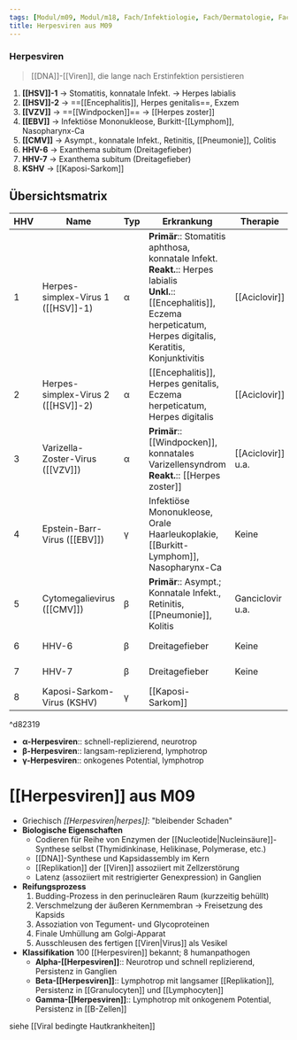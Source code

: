 ```yaml
---
tags: [Modul/m09, Modul/m18, Fach/Infektiologie, Fach/Dermatologie, Fach/Infektiologie/Erreger/Viren]
title: Herpesviren aus M09
---
```

### Herpesviren
> [[DNA]]-[[Viren]], die lange nach Erstinfektion persistieren
1. **[[HSV]]-1** → Stomatitis, konnatale Infekt. → Herpes labialis
2. **[[HSV]]-2** → ==[[Encephalitis]], Herpes genitalis==, Exzem
3. **[[VZV]]** → ==[[Windpocken]]== → [[Herpes zoster]]
4. **[[EBV]]** → Infektiöse Mononukleose, Burkitt-[[Lymphom]], Nasopharynx-Ca
5. **[[CMV]]** → Asympt., konnatale Infekt., Retinitis, [[Pneumonie]], Colitis
6. **HHV-6** → Exanthema subitum (Dreitagefieber)
7. **HHV-7** → Exanthema subitum (Dreitagefieber)
8. **KSHV** → [[Kaposi-Sarkom]]

## Übersichtsmatrix
HHV|Name|Typ|Erkrankung|Therapie|Besonderheit
-|-|-|-|-|-
1|Herpes-simplex-Virus 1 ([[HSV]]-1)|α|**Primär**:: Stomatitis aphthosa, konnatale Infekt.<br>**Reakt.**:: Herpes labialis<br>**Unkl.**:: [[Encephalitis]], Eczema herpeticatum, Herpes digitalis, Keratitis, Konjunktivitis|[[Aciclovir]]|Lebenslange Persistenz in Ganglien
2|Herpes-simplex-Virus 2 ([[HSV]]-2)|α|[[Encephalitis]], Herpes genitalis, Eczema herpeticatum, Herpes digitalis|[[Aciclovir]]|Lebenslange Persistenz in Ganglien
3|Varizella-Zoster-Virus ([[VZV]])|α|**Primär**:: [[Windpocken]], konnatales Varizellensyndrom<br>**Reakt.**:: [[Herpes zoster]]|[[Aciclovir]] u.a.|Lebenslange Persistenz in Ganglien
4|Epstein-Barr-Virus ([[EBV]])|γ|Infektiöse Mononukleose, Orale Haarleukoplakie, [[Burkitt-Lymphom]], Nasopharynx-Ca|Keine|Onkogen
5|Cytomegalievirus ([[CMV]])|β|**Primär**:: Asympt.; Konnatale Infekt., Retinitis, [[Pneumonie]], Kolitis|Ganciclovir u.a.|"Eulenaugen-Zellen"
6|HHV-6|β|Dreitagefieber|Keine|Durchseuchung >95%
7|HHV-7|β|Dreitagefieber|Keine|Durchseuchung >95%
8|Kaposi-Sarkom-Virus (KSHV)|γ|[[Kaposi-Sarkom]]

^d82319

- **α-Herpesviren**:: schnell-replizierend, neurotrop
- **β-Herpesviren**:: langsam-replizierend, lymphotrop
- **γ-Herpesviren**:: onkogenes Potential, lymphotrop

# [[Herpesviren]] aus M09

- Griechisch *[[Herpesviren|herpes]]*: "bleibender Schaden"
- **Biologische Eigenschaften**
    - Codieren für Reihe von Enzymen der [[Nucleotide|Nucleinsäure]]-Synthese selbst (Thymidinkinase, Helikinase, Polymerase, etc.)
    - [[DNA]]-Synthese und Kapsidassembly im Kern
    - [[Replikation]] der [[Viren]] assoziiert mit Zellzerstörung
    - Latenz (assoziiert mit restrigierter Genexpression) in Ganglien
- **Reifungsprozess**
    1. Budding-Prozess in den perinucleären Raum (kurzzeitig behüllt)
    2. Verschmelzung der äußeren Kernmembran → Freisetzung des Kapsids
    3. Assoziation von Tegument- und Glycoproteinen
    4. Finale Umhüllung am Golgi-Apparat
    5. Ausschleusen des fertigen [[Viren|Virus]] als Vesikel
- **Klassifikation** 
100 [[Herpesviren]] bekannt; 8 humanpathogen
    - **Alpha-[[Herpesviren]]**:: Neurotrop und schnell replizierend, Persistenz in Ganglien
    - **Beta-[[Herpesviren]]**:: Lymphotrop mit langsamer [[Replikation]], Persistenz in [[Granulocyten]] und [[Lymphocyten]]
    - **Gamma-[[Herpesviren]]**:: Lymphotrop mit onkogenem Potential, Persistenz in [[B-Zellen]]
	
	
siehe [[Viral bedingte Hautkrankheiten]]